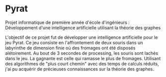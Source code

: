 # Pyrat
Projet informatique de première année d'école d'ingénieurs :  Développement d'une intelligence artificielle utilisant la théorie des graphes

L'objectif de ce projet fut de développer une intelligence artificielle pour le jeu Pyrat. Ce jeu consiste en l'affrontement de deux souris dans un labyrinthe de dimension finie où des fromages ont été disposés alétoirement. Au bout de 3 secondes de processing, les souris sont lachés dans le jeu. La gagnante est celle qui ramasse le plus de fromages.
Utilisant des algorithmes de "plus court chemin" avec des temps de calculs réduits, j'ai pu acquérir de précieuses connaissances sur la théorie des graphes. 
